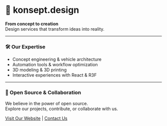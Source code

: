 # 🚀 konsept.design

**From concept to creation**  
Design services that transform ideas into reality.

---

### 🛠️ Our Expertise
- Concept engineering & vehicle architecture
- Automation tools & workflow optimization
- 3D modeling & 3D printing
- Interactive experiences with React & R3F

---

### 🤝 Open Source & Collaboration
We believe in the power of open source.  
Explore our projects, contribute, or collaborate with us.

[Visit Our Website](https://konsept.design/) | [Contact Us](mailto:alex@konsept.design)
